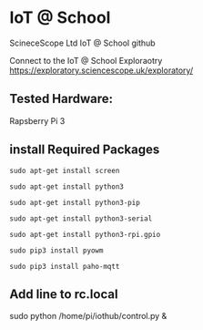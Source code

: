 # IoT @ School
ScineceScope Ltd IoT @ School github

Connect to the IoT @ School Exploraotry https://exploratory.sciencescope.uk/exploratory/ 

## Tested Hardware: 
Rapsberry Pi 3

## install Required Packages
```
sudo apt-get install screen

sudo apt-get install python3 

sudo apt-get install python3-pip 

sudo apt-get install python3-serial 

sudo apt-get install python3-rpi.gpio
```

```
sudo pip3 install pyowm

sudo pip3 install paho-mqtt
```

## Add line to rc.local
sudo python /home/pi/iothub/control.py &
